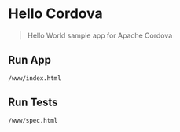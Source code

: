 # Hello Cordova

> Hello World sample app for Apache Cordova

## Run App

    /www/index.html

## Run Tests

    /www/spec.html
